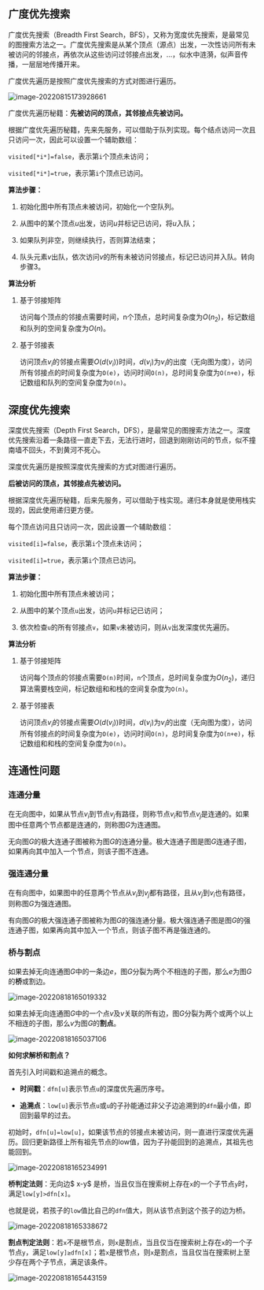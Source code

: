 ## 广度优先搜索

广度优先搜索（Breadth First Search，BFS），又称为宽度优先搜索，是最常见的图搜索方法之一。广度优先搜索是从某个顶点（源点）出发，一次性访问所有未被访问的邻接点，再依次从这些访问过邻接点出发，…，似水中涟漪，似声音传播，一层层地传播开来。

广度优先遍历是按照广度优先搜索的方式对图进行遍历。

![image-20220815173928661](https://victor-gx.oss-cn-beijing.aliyuncs.com/img/2022/DSA/202208151739737.png)

广度优先遍历秘籍：**先被访问的顶点，其邻接点先被访问。**

根据广度优先遍历秘籍，先来先服务，可以借助于队列实现。每个结点访问一次且只访问一次，因此可以设置一个辅助数组：

`visited[*i*]=false`，表示第`i`个顶点未访问；

`visited[*i*]=true`，表示第`i`个顶点已访问。

**算法步骤：**

1. 初始化图中所有顶点未被访问，初始化一个空队列。

2. 从图中的某个顶点*u*出发，访问*u*并标记已访问，将*u*入队；

3. 如果队列非空，则继续执行，否则算法结束；

4. 队头元素*v*出队，依次访问*v*的所有未被访问邻接点，标记已访问并入队。转向步骤3。

**算法分析**

1. 基于邻接矩阵

   访问每个顶点的邻接点需要时间，n个顶点，总时间复杂度为$O(n_2)$，标记数组和队列的空间复杂度为$O(n)$。

2. 基于邻接表

   访问顶点$v_i$的邻接点需要$O(d(v_i))$时间，$d(v_i)$为$v_i$的出度（无向图为度），访问所有邻接点的时间复杂度为`O(e)`，访问时间`O(n)`，总时间复杂度为`O(n+e)`，标记数组和队列的空间复杂度为`O(n)`。

## 深度优先搜索

深度优先搜索（Depth First Search，DFS），是最常见的图搜索方法之一。深度优先搜索沿着一条路径一直走下去，无法行进时，回退到刚刚访问的节点，似不撞南墙不回头，不到黄河不死心。

深度优先遍历是按照深度优先搜索的方式对图进行遍历。

**后被访问的顶点，其邻接点先被访问。**

根据深度优先遍历秘籍，后来先服务，可以借助于栈实现。递归本身就是使用栈实现的，因此使用递归更方便。

每个顶点访问且只访问一次，因此设置一个辅助数组：

`visited[i]=false`，表示第`i`个顶点未访问；

`visited[i]=true`，表示第`i`个顶点已访问。

**算法步骤：**

1. 初始化图中所有顶点未被访问；

2. 从图中的某个顶点`u`出发，访问`u`并标记已访问；

3. 依次检查`u`的所有邻接点`v`，如果`v`未被访问，则从`v`出发深度优先遍历。

**算法分析**

1. 基于邻接矩阵

   访问每个顶点的邻接点需要`O(n)`时间，`n`个顶点，总时间复杂度为$O(n_2)$，递归算法需要栈空间，标记数组和和栈的空间复杂度为`O(n)`。

2. 基于邻接表

   访问顶点$v_i$的邻接点需要$O(d(v_i))$时间，$d(v_i)$为$v_i$的出度（无向图为度），访问所有邻接点的时间复杂度为`O(e)`，访问时间`O(n)`，总时间复杂度为`O(n+e)`，标记数组和和栈的空间复杂度为`O(n)`。

## 连通性问题

### 连通分量

在无向图中，如果从节点$v_i$到节点$v_j$有路径，则称节点$v_i$和节点$v_j$是连通的。如果图中任意两个节点都是连通的，则称图*G*为连通图。

无向图*G*的极大连通子图被称为图*G*的连通分量。极大连通子图是图*G*连通子图，如果再向其中加入一个节点，则该子图不连通。

### 强连通分量

在有向图中，如果图中的任意两个节点从$v_i$到$v_j$都有路径，且从$v_j$到$v_i$也有路径，则称图*G*为强连通图。

有向图*G*的极大强连通子图被称为图*G*的强连通分量。极大强连通子图是图*G*的强连通子图，如果再向其中加入一个节点，则该子图不再是强连通的。

### 桥与割点

如果去掉无向连通图*G*中的一条边*e*，图*G*分裂为两个不相连的子图，那么*e*为图*G*的**桥**或割边。

![image-20220818165019332](https://victor-gx.oss-cn-beijing.aliyuncs.com/img/2022/DSA/202208181650384.png)

如果去掉无向连通图*G*中的一个点*v*及*v*关联的所有边，图*G*分裂为两个或两个以上不相连的子图，那么*v*为图*G*的**割点**。

![image-20220818165037106](https://victor-gx.oss-cn-beijing.aliyuncs.com/img/2022/DSA/202208181650148.png)

**如何求解桥和割点？**

首先引入时间戳和追溯点的概念。

- **时间戳**：`dfn[u]`表示节点`u`的深度优先遍历序号。

- **追溯点**：`low[u]`表示节点`u`或`u`的子孙能通过非父子边追溯到的`dfn`最小值，即回到最早的过去。

初始时，`dfn[u]=low[u]`，如果该节点的邻接点未被访问，则一直进行深度优先遍历。回归更新路径上所有祖先节点的low值，因为子孙能回到的追溯点，其祖先也能回到。

![image-20220818165234991](https://victor-gx.oss-cn-beijing.aliyuncs.com/img/2022/DSA/202208181652031.png)

**桥判定法则**：无向边$ x-y$ 是桥，当且仅当在搜索树上存在` x `的一个子节点` y `时，满足`low[y]>dfn[x]`。

也就是说，若孩子的`low`值比自己的`dfn`值大，则从该节点到这个孩子的边为桥。

![image-20220818165338672](https://victor-gx.oss-cn-beijing.aliyuncs.com/img/2022/DSA/202208181653720.png)

**割点判定法则**：若`x`不是根节点，则`x`是割点，当且仅当在搜索树上存在`x`的一个子节点`y`，满足`low[y]≥dfn[x]`；若`x`是根节点，则`x`是割点，当且仅当在搜索树上至少存在两个子节点，满足该条件。

![image-20220818165443159](https://victor-gx.oss-cn-beijing.aliyuncs.com/img/2022/DSA/202208181654205.png)
